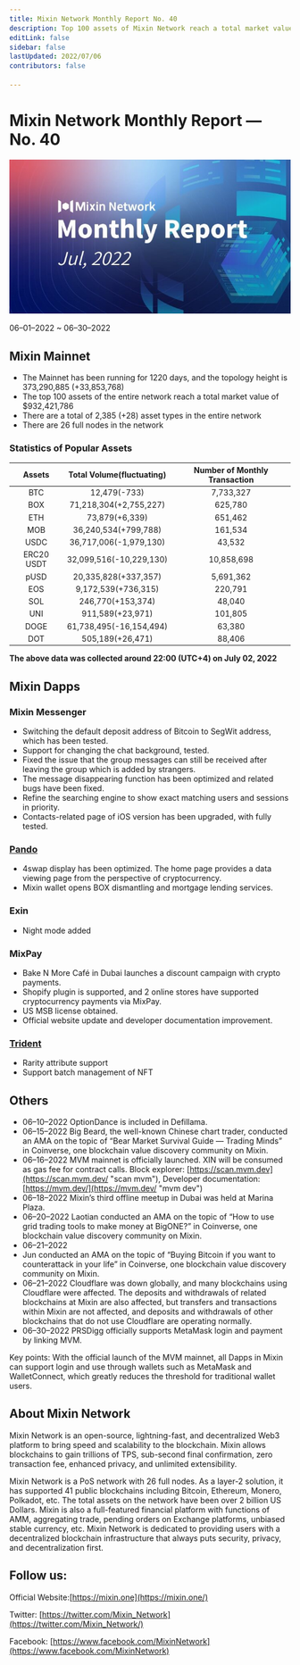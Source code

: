 ```yaml
---
title: Mixin Network Monthly Report No. 40
description: Top 100 assets of Mixin Network reach a total market value of $932,421,786. The statistics of popular assets are listed. Ecosystem development, with Mixin Messenger, Pando, exin, Mixpay, Trident and other events and partnerships.
editLink: false
sidebar: false
lastUpdated: 2022/07/06
contributors: false

---
```


# Mixin Network Monthly Report — No. 40

![monthly-report](./monthly-40.jpeg)

06–01–2022 ~ 06–30–2022

## Mixin Mainnet

- The Mainnet has been running for 1220 days, and the topology height is 373,290,885 (+33,853,768)
- The top 100 assets of the entire network reach a total market value of $932,421,786
- There are a total of 2,385 (+28) asset types in the entire network
- There are 26 full nodes in the network

### Statistics of Popular Assets

| Assets     | Total Volume(fluctuating) | Number of Monthly Transaction |
|:----------:|:-----------------------:|:----------:|
| BTC        | 12,479(-733)            | 7,733,327  |
| BOX        | 71,218,304(+2,755,227)  | 625,780    |
| ETH        | 73,879(+6,339)          | 651,462    |
| MOB        | 36,240,534(+799,788)    | 161,534    |
| USDC       | 36,717,006(-1,979,130)  | 43,532     |
| ERC20 USDT | 32,099,516(-10,229,130) | 10,858,698 |
| pUSD       | 20,335,828(+337,357)    | 5,691,362  |
| EOS        | 9,172,539(+736,315)     | 220,791    |
| SOL        | 246,770(+153,374)       | 48,040     |
| UNI        | 911,589(+23,971)        | 101,805    |
| DOGE       | 61,738,495(-16,154,494) | 63,380     |
| DOT        | 505,189(+26,471)        | 88,406     |

  **The above data was collected around 22:00 (UTC+4) on July 02, 2022**

## Mixin Dapps

### Mixin Messenger

- Switching the default deposit address of Bitcoin to SegWit address, which has been tested.
- Support for changing the chat background, tested.
- Fixed the issue that the group messages can still be received after leaving the group which is added by strangers.
- The message disappearing function has been optimized and related bugs have been fixed.
- Refine the searching engine to show exact matching users and sessions in priority.
- Contacts-related page of iOS version has been upgraded, with fully tested.

### [Pando](https://pando.im/)

- 4swap display has been optimized. The home page provides a data viewing page from the perspective of cryptocurrency.
- Mixin wallet opens BOX dismantling and mortgage lending services.


### Exin

- Night mode added

### MixPay

- Bake N More Café in Dubai launches a discount campaign with crypto payments.
- Shopify plugin is supported, and 2 online stores have supported cryptocurrency payments via MixPay.
- US MSB license obtained.
- Official website update and developer documentation improvement.

### [Trident](https://thetrident.one)

- Rarity attribute support
- Support batch management of NFT

## Others

- 06–10–2022
  OptionDance is included in Defillama.
- 06–15–2022
  Big Beard, the well-known Chinese chart trader, conducted an AMA on the topic of “Bear Market Survival Guide — Trading Minds” in Coinverse, one blockchain value discovery community on Mixin.
- 06–16–2022
  MVM mainnet is officially launched. XIN will be consumed as gas fee for contract calls. Block explorer: [https://scan.mvm.dev](https://scan.mvm.dev/ "scan mvm"), Developer documentation: [https://mvm.dev/](https://mvm.dev/ "mvm dev")
- 06–18–2022
  Mixin’s third offline meetup in Dubai was held at Marina Plaza.
- 06–20–2022
  Laotian conducted an AMA on the topic of “How to use grid trading tools to make money at BigONE?” in Coinverse, one blockchain value discovery community on Mixin.
- 06–21–2022
- Jun conducted an AMA on the topic of “Buying Bitcoin if you want to counterattack in your life” in Coinverse, one blockchain value discovery community on Mixin.
- 06–21–2022
  Cloudflare was down globally, and many blockchains using Cloudflare were affected. The deposits and withdrawals of related blockchains at Mixin are also affected, but transfers and transactions within Mixin are not affected, and deposits and withdrawals of other blockchains that do not use Cloudflare are operating normally.
- 06–30–2022
  PRSDigg officially supports MetaMask login and payment by linking MVM.
  
Key points: With the official launch of the MVM mainnet, all Dapps in Mixin can support login and use through wallets such as MetaMask and WalletConnect, which greatly reduces the threshold for traditional wallet users.

## About Mixin Network

Mixin Network is an open-source, lightning-fast, and decentralized Web3 platform to bring speed and scalability to the blockchain. Mixin allows blockchains to gain trillions of TPS, sub-second final confirmation, zero transaction fee, enhanced privacy, and unlimited extensibility.

Mixin Network is a PoS network with 26 full nodes. As a layer-2 solution, it has supported 41 public blockchains including Bitcoin, Ethereum, Monero, Polkadot, etc. The total assets on the network have been over 2 billion US Dollars. Mixin is also a full-featured financial platform with functions of AMM, aggregating trade, pending orders on Exchange platforms, unbiased stable currency, etc. Mixin Network is dedicated to providing users with a decentralized blockchain infrastructure that always puts security, privacy, and decentralization first.

## Follow us:

Official Website:[https://mixin.one](https://mixin.one/)

Twitter: [https://twitter.com/Mixin_Network](https://twitter.com/Mixin_Network/)

Facebook: [https://www.facebook.com/MixinNetwork](https://www.facebook.com/MixinNetwork)
